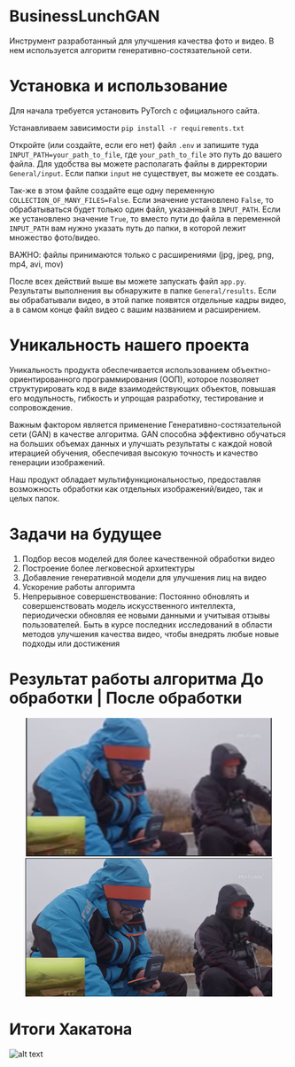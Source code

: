 
# BusinessLunchGAN

Инструмент разработанный для улучшения качества фото и видео.
В нем используется алгоритм  генеративно-состязательной сети.


# Установка и использование
Для начала требуется установить PyTorch с официального сайта.

Устанавливаем зависимости `pip install -r requirements.txt`

Откройте (или создайте, если его нет) файл `.env` и запишите туда `INPUT_PATH=your_path_to_file`, где `your_path_to_file` это путь до вашего файла. Для удобства вы можете располагать файлы в дирректории `General/input`. Если папки `input` не существует, вы можете ее создать.

Так-же в этом файле создайте еще одну переменную `COLLECTION_OF_MANY_FILES=False`. Если значение установлено `False`, то обрабатываться будет только один файл, указанный в `INPUT_PATH`. Если же установлено значение `True`, то вместо пути до файла в переменной `INPUT_PATH` вам нужно указать путь до папки, в которой лежит множество фото/видео.

ВАЖНО: файлы принимаются только с расширениями (jpg, jpeg, png, mp4, avi, mov)

После всех действий выше вы можете запускать файл `app.py`.
Результаты выполнения вы обнаружите в папке `General/results`.
Если вы обрабатывали видео, в этой папке появятся отдельные кадры видео, а в самом конце файл видео с вашим названием и расширением.


# Уникальность нашего проекта
Уникальность продукта обеспечивается использованием объектно-ориентированного программирования (ООП), которое позволяет структурировать код в виде взаимодействующих объектов, повышая его модульность, гибкость и упрощая разработку, тестирование и сопровождение.

Важным фактором является применение Генеративно-состязательной сети (GAN) в качестве алгоритма. GAN способна эффективно обучаться на больших объемах данных и улучшать результаты с каждой новой итерацией обучения, обеспечивая высокую точность и качество генерации изображений.

Наш продукт обладает мультифункциональностью, предоставляя возможность обработки как отдельных изображений/видео, так и целых папок. 


# Задачи на будущее
1. Подбор весов моделей для более качественной обработки видео
2. Построение более легковесной архитектуры 
3. Добавление генеративной модели для улучшения лиц на видео
4. Ускорение работы алгоримта 
5. Непрерывное совершенствование: Постоянно обновлять и совершенствовать модель искусственного интеллекта, периодически обновляя ее новыми данными и учитывая отзывы пользователей. Быть в курсе последних исследований в области методов улучшения качества видео, чтобы внедрять любые новые подходы или достижения

# Результат работы алгоритма До обработки | После обработки
<div align='center'>
  <img height ="250px"  src="original image.png" />
  <a>  </a>
  <img height ="250px"  src="processed image.png" />
</div>

# Итоги Хакатона
![alt text](https://github.com/DIMFLIX-OFFICIAL/BusinessLunchGAN/blob/master/итоги%20хакатона.png?raw=true)
